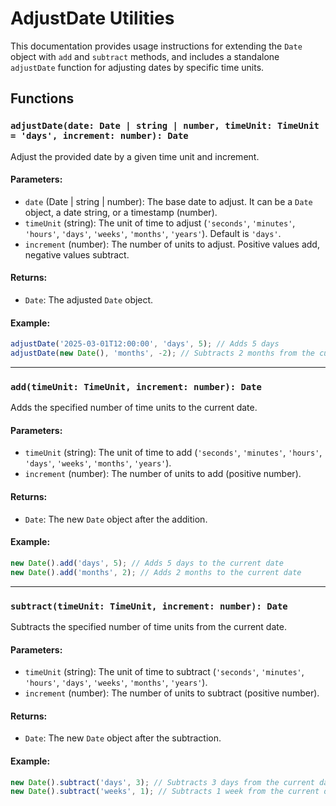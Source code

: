 # AdjustDate Utilities

This documentation provides usage instructions for extending the `Date` object with `add` and `subtract` methods, and includes a standalone `adjustDate` function for adjusting dates by specific time units.

## Functions

### `adjustDate(date: Date | string | number, timeUnit: TimeUnit = 'days', increment: number): Date`

Adjust the provided date by a given time unit and increment.

#### Parameters:
- `date` (Date | string | number): The base date to adjust. It can be a `Date` object, a date string, or a timestamp (number).
- `timeUnit` (string): The unit of time to adjust (`'seconds'`, `'minutes'`, `'hours'`, `'days'`, `'weeks'`, `'months'`, `'years'`). Default is `'days'`.
- `increment` (number): The number of units to adjust. Positive values add, negative values subtract.

#### Returns:
- `Date`: The adjusted `Date` object.

#### Example:
```typescript
adjustDate('2025-03-01T12:00:00', 'days', 5); // Adds 5 days
adjustDate(new Date(), 'months', -2); // Subtracts 2 months from the current date
```

---

### `add(timeUnit: TimeUnit, increment: number): Date`

Adds the specified number of time units to the current date.

#### Parameters:
- `timeUnit` (string): The unit of time to add (`'seconds'`, `'minutes'`, `'hours'`, `'days'`, `'weeks'`, `'months'`, `'years'`).
- `increment` (number): The number of units to add (positive number).

#### Returns:
- `Date`: The new `Date` object after the addition.

#### Example:
```typescript
new Date().add('days', 5); // Adds 5 days to the current date
new Date().add('months', 2); // Adds 2 months to the current date
```

---

### `subtract(timeUnit: TimeUnit, increment: number): Date`

Subtracts the specified number of time units from the current date.

#### Parameters:
- `timeUnit` (string): The unit of time to subtract (`'seconds'`, `'minutes'`, `'hours'`, `'days'`, `'weeks'`, `'months'`, `'years'`).
- `increment` (number): The number of units to subtract (positive number).

#### Returns:
- `Date`: The new `Date` object after the subtraction.

#### Example:
```typescript
new Date().subtract('days', 3); // Subtracts 3 days from the current date
new Date().subtract('weeks', 1); // Subtracts 1 week from the current date
```
